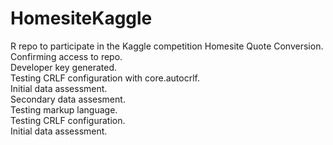 # HomesiteKaggle
R repo to participate in the Kaggle competition Homesite Quote Conversion.  
Confirming access to repo.     
Developer key generated.  
Testing CRLF configuration with core.autocrlf.    
Initial data assessment.  
Secondary data assesment.  
Testing markup language.  
Testing CRLF configuration.   
Initial data assessment.  


